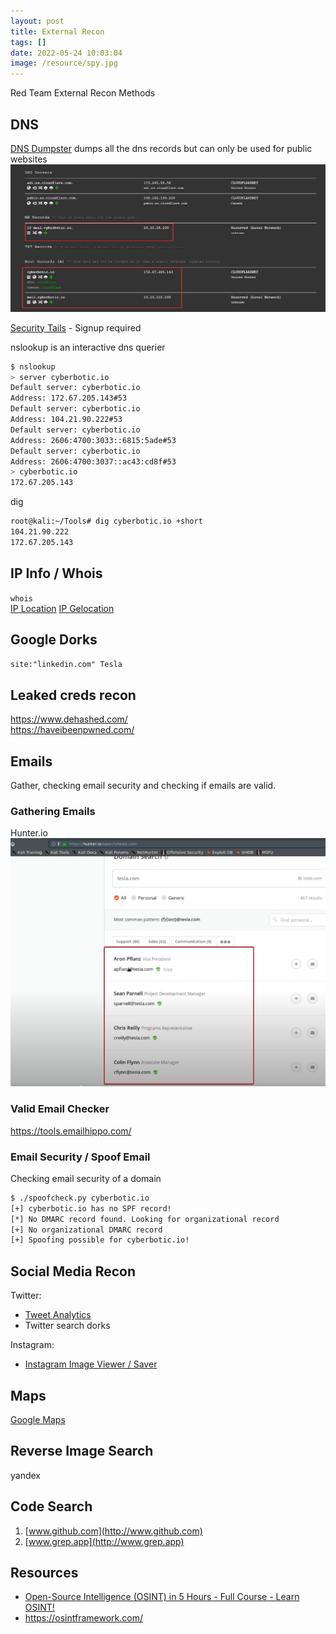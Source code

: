 ```yaml
---
layout: post
title: External Recon
tags: []
date: 2022-05-24 10:03:04
image: /resource/spy.jpg
---
```


Red Team External Recon Methods

## DNS

[DNS Dumpster](https://dnsdumpster.com/) dumps all the dns records but can only be used for public websites\
![6bb7a092cdaeaf94a12cc8e7bce54bdd.png](/resource/1de3a8f8563549daa480e215c304634c.png)

[Security Tails](https://securitytrails.com/list/apex_domain/nethergames.org) - Signup required

nslookup is an interactive dns querier

```bash
$ nslookup
> server cyberbotic.io
Default server: cyberbotic.io
Address: 172.67.205.143#53
Default server: cyberbotic.io
Address: 104.21.90.222#53
Default server: cyberbotic.io
Address: 2606:4700:3033::6815:5ade#53
Default server: cyberbotic.io
Address: 2606:4700:3037::ac43:cd8f#53
> cyberbotic.io
172.67.205.143
```

dig

```bash
root@kali:~/Tools# dig cyberbotic.io +short
104.21.90.222
172.67.205.143
```

## IP Info / Whois

`whois`\
[IP Location](https://iplocation.net)
[IP Gelocation](https://www.ipfingerprints.com/geolocation.php)

## Google Dorks

`site:"linkedin.com" Tesla`

## Leaked creds recon

<https://www.dehashed.com/>\
<https://haveibeenpwned.com/>

## Emails

Gather, checking email security and checking if emails are valid.

### Gathering Emails

Hunter.io\
![Hunter.io email pic](/resource/23ca40fcb63c46ed8545b558c57c9b78.png)

### Valid Email Checker

<https://tools.emailhippo.com/>

### Email Security / Spoof Email

Checking email security of a domain

```bash
$ ./spoofcheck.py cyberbotic.io
[+] cyberbotic.io has no SPF record!
[*] No DMARC record found. Looking for organizational record
[+] No organizational DMARC record
[+] Spoofing possible for cyberbotic.io!
```

## Social Media Recon

Twitter:

- [Tweet Analytics](https://socialbearing.com/)
- Twitter search dorks

Instagram:

- [Instagram Image Viewer / Saver](https://imginn.com/therock/)

## Maps

[Google Maps](https://maps.google.com)

## Reverse Image Search

yandex

## Code Search

1.  [www.github.com](http://www.github.com)
1.  [www.grep.app](http://www.grep.app)

## Resources

- [Open-Source Intelligence (OSINT) in 5 Hours - Full Course - Learn OSINT!](https://youtu.be/qwA6MmbeGNo)
- <https://osintframework.com/>
